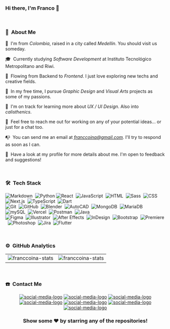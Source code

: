 ### Hi there, I'm Franco 👋

<!--
**franccoina/franccoina** is a ✨ _special_ ✨ repository because its `README.md` (this file) appears on your GitHub profile.

<!-- ## 👋 &nbsp;Hey there! I'm Franco -->

&nbsp;
### 📀 &nbsp;About Me

📍 &nbsp;I'm from *Colombia*, raised in a city called *Medellín*. You should visit us someday.

🎓 &nbsp;Currently studying *Software Development* at Instituto Tecnológico Metropolitano and Riwi.

🔎 &nbsp;Flowing from Backend to *Frontend*. I just love exploring new techs and creative fields.

🌱 &nbsp;In my free time, I pursue *Graphic Design* and *Visual Arts* projects as some of my passions.

🧠 &nbsp;I'm on track for learning more about *UX / UI Design*. Also into *calisthenics*.

💬 &nbsp;Feel free to reach me out for working on any of your potential ideas... or just for a chat too.

📭 &nbsp;You can send me an email at *franccoina@gmail.com*. I'll try to respond as soon as I can.

📄 &nbsp;Have a look at my profile for more details about me. I'm open to feedback and suggestions!

&nbsp;
### 🛠 &nbsp;Tech Stack

![Markdown](https://img.shields.io/badge/-Markdown-05122A?style=flat&logo=markdown)&nbsp;
![Python](https://img.shields.io/badge/-Python-05122A?style=flat&logo=python&logoColor=FFE873)
![React](https://img.shields.io/badge/-React-05122A?style=flat&logo=react&logoColor=FFFFFF)&nbsp;
![JavaScript](https://img.shields.io/badge/-JavaScript-05122A?style=flat&logo=javascript&logoColor=FFD43B)&nbsp;
![HTML](https://img.shields.io/badge/-HTML-05122A?style=flat&logo=HTML5)&nbsp;
![Sass](https://img.shields.io/badge/-Sass-05122A?style=flat&logo=sass&logoColor=C8849F)&nbsp;
![CSS](https://img.shields.io/badge/-CSS-05122A?style=flat&logo=CSS3&logoColor=1572B6)&nbsp;
![Next.js](https://img.shields.io/badge/-Next.js-05122A?style=flat&logo=next.js)&nbsp;
![TypeScript](https://img.shields.io/badge/-TypeScript-05122A?style=flat&logo=typescript)&nbsp;
![Dart](https://img.shields.io/badge/-Dart-05122A?style=flat&logo=dart)\
![Git](https://img.shields.io/badge/-Git-05122A?style=flat&logo=git)&nbsp;
![GitHub](https://img.shields.io/badge/-GitHub-05122A?style=flat&logo=github)&nbsp;
![Blender](https://img.shields.io/badge/-Blender-05122A?style=flat&logo=blender)&nbsp;
![AutoCAD](https://img.shields.io/badge/-AutoCAD-05122A?style=flat&logo=autocad)&nbsp;
![MongoDB](https://img.shields.io/badge/-MongoDB-05122A?style=flat&logo=mongodb)&nbsp;
![MariaDB](https://img.shields.io/badge/-MariaDB-05122A?style=flat&logo=mariadb)&nbsp;
![mySQL](https://img.shields.io/badge/-mySQL-05122A?style=flat&logo=mysql&logoColor=FF9000)&nbsp;
![Vercel](https://img.shields.io/badge/-Vercel-05122A?style=flat&logo=vercel&logoColor=999999)&nbsp;
![Postman](https://img.shields.io/badge/-Postman-05122A?style=flat&logo=postman)&nbsp;
![Java](https://img.shields.io/badge/-Java-05122A?style=flat&logo=oracle&logoColor=FF9000)\
![Figma](https://img.shields.io/badge/-Figma-05122A?style=flat&logo=figma&logoColor=FFFFFF)&nbsp;
![Illustrator](https://img.shields.io/badge/-Illustrator-05122A?style=flat&logo=adobe-illustrator)&nbsp;
![After Effects](https://img.shields.io/badge/-After_Effects-05122A?style=flat&logo=adobe-after-effects&logoColor=C8849F)&nbsp;
![InDesign](https://img.shields.io/badge/-InDesign-05122A?style=flat&logo=adobe-indesign)&nbsp;
![Bootstrap](https://img.shields.io/badge/-Bootstrap-05122A?style=flat&logo=bootstrap&logoColor=563D7C)&nbsp;
![Premiere](https://img.shields.io/badge/-Premiere-05122A?style=flat&logo=adobe-premiere-pro)&nbsp;
![Photoshop](https://img.shields.io/badge/-Photoshop-05122A?style=flat&logo=adobe-photoshop)&nbsp;
![Jira](https://img.shields.io/badge/-Jira-05122A?style=flat&logo=jira)&nbsp;
![Flutter](https://img.shields.io/badge/-Flutter-05122A?style=flat&logo=flutter)

&nbsp;
### ⚙️ &nbsp;GitHub Analytics

<table style="width:100%" align="center">
  <tr>
    <td><img src="https://github-readme-stats.vercel.app/api?username=franccoina&show_icons=true&theme=dark&locale=en&hide_border=true" alt="franccoina-stats"/></td>
    <td><img src="https://github-readme-stats.vercel.app/api/top-langs/?username=franccoina&theme=dark&hide_border=true&langs_count=12&layout=compact" alt="franccoina-stats"></td>
  </tr>
</table>

&nbsp;
### ☎️ &nbsp;Contact Me

<p align="center">
  <a href="https://co.linkedin.com/in/franccoina" target="_blank"><img src="https://img.shields.io/badge/-David Blandón Mena-318A80?style=flat&logo=Linkedin&logoColor=white" alt="social-media-logo"/></a>
  <a href="https://www.facebook.com/franccoico" target="_blank"><img src="https://img.shields.io/badge/-David Blandón Mena-327FE3?style=flat&logo=Facebook&logoColor=white" alt="social-media-logo"/></a>
  <a href="https://www.behance.net/franccoina" target="_blank"><img src="https://img.shields.io/badge/-David Blandón Mena-572364?style=flat&logo=Behance&logoColor=white" alt="social-media-logo"/></a>
  <a href="https://www.artstation.com/franccoina" target="_blank"><img src="https://img.shields.io/badge/-Franccoina-900F10?style=flate&logo=artstation&logoColor=white" alt="social-media-logo"/></a>
  <a href="https://www.reddit.com/user/Franccoina/" target="_blank"><img src="https://img.shields.io/badge/-Franccoina-FC5A00?style=flat&logo=Reddit&logoColor=white" alt="social-media-logo"/></a>
  <a href="https://www.instagram.com/franccoina/" target="_blank"><img src="https://img.shields.io/badge/-Franccoina-FFA900?style=flat&logo=Instagram&logoColor=white" alt="social-media-logo"/></a>
  <a href="https://twitter.com/franccoina" target="_blank"><img src="https://img.shields.io/badge/-Franccoina-777777?style=flate&logo=x&logoColor=white" alt="social-media-logo"/></a>
</p>

<div align="center">

### Show some ❤️ by starring any of the repositories!

</div>
